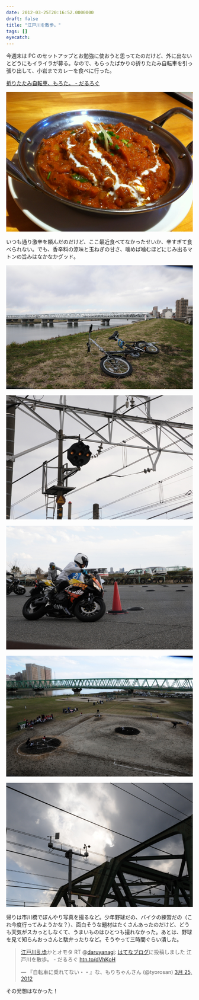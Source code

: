 ```yaml
---
date: 2012-03-25T20:16:52.0000000
draft: false
title: "江戸川を散歩。"
tags: []
eyecatch: 
---
```

<p>今週末は PC のセットアップとお勉強に使おうと思ってたのだけど、外に出ないとどうにもイライラが募る。なので、もらったばかりの折りたたみ自転車を引っ張り出して、小岩までカレーを食べに行った。</p><p><a href="http://daruyanagi.hatenablog.com/entry/2012/03/20/225114">&#x6298;&#x308A;&#x305F;&#x305F;&#x307F;&#x81EA;&#x8EE2;&#x8ECA;&#x3001;&#x3082;&#x308D;&#x305F;&#x3002; - &#x3060;&#x308B;&#x308D;&#x3050;</a></p><p><img src="20120325141854.jpg" alt="f:id:daruyanagi:20120325141854j:plain" title="f:id:daruyanagi:20120325141854j:plain" class="hatena-fotolife"></p><p>いつも通り激辛を頼んだのだけど、ここ最近食べてなかったせいか、辛すぎて食べられない。でも、香辛料の涼味と玉ねぎの甘さ、噛めば噛むほどにじみ出るマトンの旨みはなかなかグッド。</p><p><img src="20120325153051.jpg" alt="f:id:daruyanagi:20120325153051j:plain" title="f:id:daruyanagi:20120325153051j:plain" class="hatena-fotolife"></p><p><img src="20120325153338.jpg" alt="f:id:daruyanagi:20120325153338j:plain" title="f:id:daruyanagi:20120325153338j:plain" class="hatena-fotolife"></p><p><img src="20120325152028.jpg" alt="f:id:daruyanagi:20120325152028j:plain" title="f:id:daruyanagi:20120325152028j:plain" class="hatena-fotolife"></p><p><img src="20120325152711.jpg" alt="f:id:daruyanagi:20120325152711j:plain" title="f:id:daruyanagi:20120325152711j:plain" class="hatena-fotolife"></p><p><img src="20120325153109.jpg" alt="f:id:daruyanagi:20120325153109j:plain" title="f:id:daruyanagi:20120325153109j:plain" class="hatena-fotolife"></p><p>帰りは市川橋でぼんやり写真を撮るなど。少年野球だの、バイクの練習だの（これ今度行ってみようかな？）、面白そうな題材はたくさんあったのだけど、どうも天気がスカっとしなくて、うまいものはひとつも撮れなかった。あとは、野球を見て知らんおっさんと駄弁ったりなど。そうやって三時間ぐらい潰した。</p><p><blockquote class="twitter-tweet" lang="ja"><p><a class="keyword" href="http://d.hatena.ne.jp/keyword/%B9%BE%B8%CD%C0%EE%CD%F0%CA%E2">江戸川乱歩</a>かとオモタ RT @<a href="https://twitter.com/daruyanagi">daruyanagi</a>: <a class="keyword" href="http://d.hatena.ne.jp/keyword/%A4%CF%A4%C6%A4%CA%A5%D6%A5%ED%A5%B0">はてなブログ</a>に投稿しました 江戸川を散歩。 - だるろぐ <a href="http://t.co/u4VfskY2" title="http://htn.to/dVhKoH">htn.to/dVhKoH</a></p>&mdash; 『自転車に乗れてない・・』な、もりちゃんさん (@tyorosan) <a href="https://twitter.com/tyorosan/status/183875638535532544" data-datetime="2012-03-25T11:19:03+00:00">3月 25, 2012</a></blockquote><script src="//platform.twitter.com/widgets.js" charset="utf-8"></script></p><p>その発想はなかった！</p>
